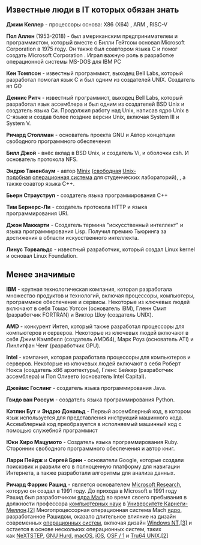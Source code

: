 
## Известные люди в IT которых обязан знать

**Джим Келлер** - процессоры основа: X86 (X64) , ARM , RISC-V

**Пол Аллен** (1953-2018) - был американским предпринимателем и программистом, который вместе с Билли Гейтсом основал Microsoft Corporation в 1975 году. Он также был соавтором языка C и помог создать Microsoft Corporation . Играл важную роль в разработке операционной системы MS-DOS для IBM PC

**Кен Томпсон** - известный программист, выходец Bell Labs, который разработал помогал язык С и был одним из создателей UNIX. Создатель яп GO

**Деннис Ритч** - известный программист, выходец Bell Labs, который разработал язык ассемблера и был одним из создателей BSD Unix и создатель языка Си. Продолжил работу над Unix, написав ядро Unix в C-языке и создав более поздние версии Unix, включая System III и System V.

**Ричард Столлман** - основатель проекта GNU и Автор концепции свободного программного обеспечения

**Билл Джой** - внёс вклад в BSD Unix, и создатель Vi, и оболочки csh. И основатель протокола NFS.

**Эндрю Таненбаум** - автор [Minix](https://ru.wikipedia.org/wiki/Minix "Minix") ([свободная](https://ru.wikipedia.org/wiki/%D0%A1%D0%B2%D0%BE%D0%B1%D0%BE%D0%B4%D0%BD%D0%BE%D0%B5_%D0%BF%D1%80%D0%BE%D0%B3%D1%80%D0%B0%D0%BC%D0%BC%D0%BD%D0%BE%D0%B5_%D0%BE%D0%B1%D0%B5%D1%81%D0%BF%D0%B5%D1%87%D0%B5%D0%BD%D0%B8%D0%B5 "Свободное программное обеспечение") [Unix-подобная](https://ru.wikipedia.org/wiki/Unix-%D0%BF%D0%BE%D0%B4%D0%BE%D0%B1%D0%BD%D0%B0%D1%8F_%D0%BE%D0%BF%D0%B5%D1%80%D0%B0%D1%86%D0%B8%D0%BE%D0%BD%D0%BD%D0%B0%D1%8F_%D1%81%D0%B8%D1%81%D1%82%D0%B5%D0%BC%D0%B0 "Unix-подобная операционная система") [операционная система](https://ru.wikipedia.org/wiki/%D0%9E%D0%BF%D0%B5%D1%80%D0%B0%D1%86%D0%B8%D0%BE%D0%BD%D0%BD%D0%B0%D1%8F_%D1%81%D0%B8%D1%81%D1%82%D0%B5%D0%BC%D0%B0 "Операционная система") для студенческих лабораторий), , а также соавтор языка C++.

**Бьерн Страуструп** - создатель языка программирования C++

**Тим Бернерс-Ли** - создатель протокола HTTP и языка программирования URI.

**Джон Маккарти** - Создатель термина "искусственный интеллект" и языка программирования Lisp. Получил премию Тьюринга за достижения в области искусственного интеллекта.

**Линус Торвальдс** - известный разработчик, который создал Linux kernel и основал Linux Foundation.


## Менее значимые

**IBM** - крупная технологическая компания, которая разработала множество продуктов и технологий, включая процессоры, компьютеры, программное обеспечение и сервисы. Некоторые из ключевых людей включают в себя Томас Уотсон (основатель IBM), Гленн Смит (разработчик FORTRAN) и Виктор Шоу (создатель UNIX).


**AMD** - конкурент Интел, который также разработал процессоры для компьютеров и серверов. Некоторые из ключевых людей включают в себя Джим Кэмпбелл (создатель AMD64), Марк Роуз (основатель ATI) и Линлитфан Ченг (разработчик GPU).


**Intel** - компания, которая разработала процессоры для компьютеров и серверов. Некоторые из ключевых людей включают в себя Роберт Нокса (создатель x86 архитектуры), Гленс Бейкер (разработчик ассемблера) и Пол Оливето (основатель Intel Capital).


**Джеймс Гослинг** - создатель языка программирования Java.

**Гвидо ван Россум** - создатель языка программирования Python.

**Кэтлин Бут** и **Эндрю  Дональд** - Первый ассемблерный код, в котором язык используется для представления инструкций машинного кода. Ассемблерный код преобразуется в исполняемый машинный код с помощью служебной программист 


**Юки Хиро Мацумото**  - Создатель языка программирования Ruby. Сторонник свободного программного обеспечения и автор книг.

**Ларри Пейдж** и **Сергей Брин** - основатели Google, которые создали поисковик и развили его в полноценную платформу для навигации Интернета, а также разработали алгоритмы для анализа данных.

**Ричард Фаррис Рашид** - является основателем [Microsoft Research](https://en.wikipedia.org/wiki/Microsoft_Research "Microsoft Research"), которую он создал в 1991 году. До прихода в Microsoft в 1991 году Рашид был разработчиком [ядра Mach](https://en.wikipedia.org/wiki/Mach_(kernel) "Mach (ядро)") во время своего пребывания в должности профессора [компьютерных наук](https://en.wikipedia.org/wiki/Computer_science "Информатика") в [Университете Карнеги-Меллон](https://en.wikipedia.org/wiki/Carnegie_Mellon_University "Университет Карнеги - Меллона").[[2]](https://en.wikipedia.org/wiki/Richard_Rashid#cite_note-:1-2) Многопроцессорная операционная система Mach [ядро](https://en.wikipedia.org/wiki/Kernel_(operating_system) "Ядро (операционная система)"), разработанное Рашидом, оказало длительное влияние на дизайн современных [операционных систем](https://en.wikipedia.org/wiki/Operating_system "Операционная система"), включая дизайн [Windows NT](https://en.wikipedia.org/wiki/Windows_NT "Windows NT"),[[3]](https://en.wikipedia.org/wiki/Richard_Rashid#cite_note-3) и остается в основе нескольких операционных систем, таких как [NeXTSTEP](https://en.wikipedia.org/wiki/NeXTSTEP "Следующий шаг"), [GNU Hurd](https://en.wikipedia.org/wiki/GNU_Hurd "GNU Hurd"), [macOS](https://en.wikipedia.org/wiki/MacOS "macOS"), [iOS](https://en.wikipedia.org/wiki/IOS "iOS"), [OSF / 1](https://en.wikipedia.org/wiki/OSF/1 "OSF/1") и [Tru64 UNIX](https://en.wikipedia.org/wiki/Tru64_UNIX "Tru64 UNIX").[[2]](https://en.wikipedia.org/wiki/Richard_Rashid#cite_note-:1-2)

